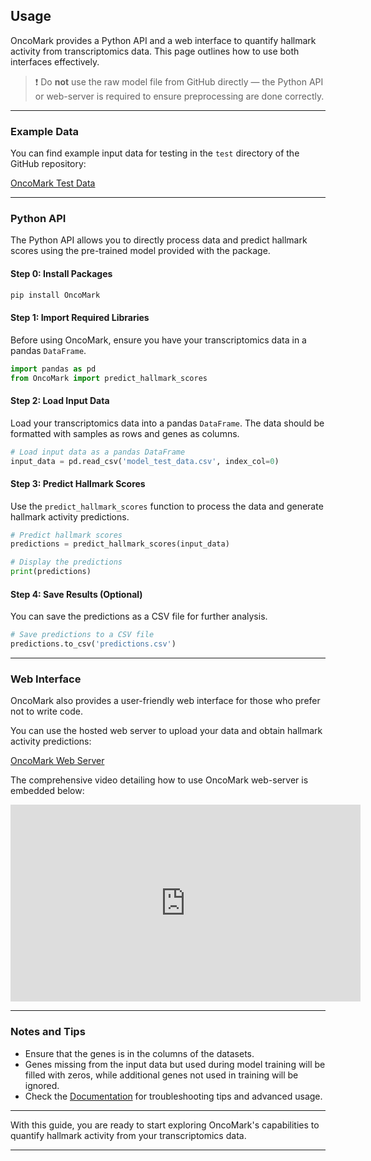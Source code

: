 ## Usage

OncoMark provides a Python API and a web interface to quantify hallmark activity from transcriptomics data. This page outlines how to use both interfaces effectively.

> ❗ Do **not** use the raw model file from GitHub directly — the Python API or web-server is required to ensure preprocessing are done correctly.

---

### Example Data

You can find example input data for testing in the `test` directory of the GitHub repository:

[OncoMark Test Data](https://github.com/SML-CompBio/OncoMark/blob/main/test/model_test_data.csv)

---

### Python API

The Python API allows you to directly process data and predict hallmark scores using the pre-trained model provided with the package.

#### Step 0: Install Packages

```bash
pip install OncoMark
```

#### Step 1: Import Required Libraries

Before using OncoMark, ensure you have your transcriptomics data in a pandas `DataFrame`.

```python
import pandas as pd
from OncoMark import predict_hallmark_scores
```

#### Step 2: Load Input Data

Load your transcriptomics data into a pandas `DataFrame`. The data should be formatted with samples as rows and genes as columns.

```python
# Load input data as a pandas DataFrame
input_data = pd.read_csv('model_test_data.csv', index_col=0)
```

#### Step 3: Predict Hallmark Scores

Use the `predict_hallmark_scores` function to process the data and generate hallmark activity predictions.

```python
# Predict hallmark scores
predictions = predict_hallmark_scores(input_data)

# Display the predictions
print(predictions)
```

#### Step 4: Save Results (Optional)

You can save the predictions as a CSV file for further analysis.

```python
# Save predictions to a CSV file
predictions.to_csv('predictions.csv')
```

---

### Web Interface

OncoMark also provides a user-friendly web interface for those who prefer not to write code.

You can use the hosted web server to upload your data and obtain hallmark activity predictions:

[OncoMark Web Server](https://oncomark-ai.hf.space/)

The comprehensive video detailing how to use OncoMark web-server is embedded below:

<iframe width="560" height="315" src="https://www.youtube.com/embed/2jN8opizpnU?si=b0aXlcKWJyFCD3Ic" title="YouTube video player" frameborder="0" allow="accelerometer; autoplay; clipboard-write; encrypted-media; gyroscope; picture-in-picture; web-share" referrerpolicy="strict-origin-when-cross-origin" allowfullscreen></iframe>

---

### Notes and Tips

- Ensure that the genes is in the columns of the datasets.
- Genes missing from the input data but used during model training will be filled with zeros, while additional genes not used in training will be ignored.
- Check the [Documentation](https://oncomark.readthedocs.io/en/latest/) for troubleshooting tips and advanced usage.

---

With this guide, you are ready to start exploring OncoMark's capabilities to quantify hallmark activity from your transcriptomics data.

---
